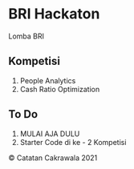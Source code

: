 # BRI Hackaton

Lomba BRI

## Kompetisi

1. People Analytics
2. Cash Ratio Optimization

## To Do

1. MULAI AJA DULU
2. Starter Code di ke - 2 Kompetisi

© Catatan Cakrawala 2021